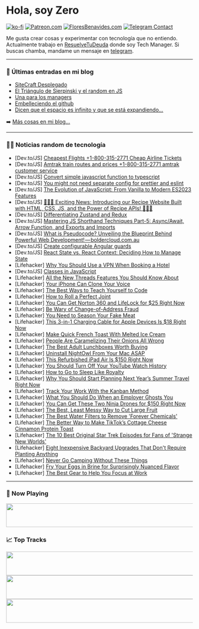 # Hola, soy Zero

[![ko-fi](https://ko-fi.com/img/githubbutton_sm.svg)](https://ko-fi.com/J3J4N0LUK)
[![Patreon.com](https://img.shields.io/endpoint.svg?url=https%3A%2F%2Fshieldsio-patreon.vercel.app%2Fapi%3Fusername%3Dzerodragon%26type%3Dpatrons&style=for-the-badge)](https://patreon.com/zerodragon)
[![FloresBenavides.com](https://img.shields.io/website?down_message=oops&label=MiBlog&style=for-the-badge&up_message=online&url=https%3A%2F%2Ffloresbenavides.com)](https://floresbenavides.com)
[![Telegram Contact](https://img.shields.io/badge/escr%C3%ADbeme-ZeroDragon-%2326A5E4?style=for-the-badge&logo=telegram)](https://t.me/zerodragon)

Me gusta crear cosas y experimentar con tecnología que no entiendo.
Actualmente trabajo en [ResuelveTuDeuda](http://github.com/resuelve) donde soy Tech Manager.
Si buscas chamba, mandame un mensaje en [telegram](https://t.me/zerodragon).

---

### 📕 Últimas entradas en mi blog
<!-- BLOG-POST-LIST:START -->
- [SiteCraft Desplegado](https://floresbenavides.com/sitecraft-desplegado/)
- [El Triángulo de Sierpinski y el random en JS](https://floresbenavides.com/el-triangulo-de-sierpinski-y-el-random-en-js/)
- [Una para los managers](https://floresbenavides.com/una-para-los-managers/)
- [Embelleciendo el github](https://floresbenavides.com/embelleciendo-el-github/)
- [Dicen que el espacio es infinito y que se está expandiendo…](https://floresbenavides.com/dicen-que-el-espacio-es-infinito-y-que-se-esta-expandiendo/)
<!-- BLOG-POST-LIST:END -->

➡️ [Más cosas en mi blog...](https://floresbenavides.com)

---

### 👨‍💻 Noticias random de tecnología
<!-- TECH-POSTS:START -->
- [Dev.to/JS] [Cheapest Flights +1-800-315-2771 Cheap Airline Tickets](https://dev.to/lisajohn1599513/cheapest-flights-1-800-315-2771-cheap-airline-tickets-hln)
- [Dev.to/JS] [Amtrak train routes and prices +1-800-315-2771 amtrak customer service](https://dev.to/lisajohn1599513/amtrak-train-routes-and-prices-1-800-315-2771-amtrak-customer-service-237c)
- [Dev.to/JS] [Convert simple javascript function to typescript](https://dev.to/manthanank/convert-simple-javascript-function-to-typescript-29o6)
- [Dev.to/JS] [You might not need separate config for prettier and eslint](https://dev.to/tanishqsingla/you-might-not-need-separate-config-for-prettier-and-eslint-m9e)
- [Dev.to/JS] [The Evolution of JavaScript: From Vanilla to Modern ES2023 Features](https://dev.to/digitalpollution/the-evolution-of-javascript-from-vanilla-to-modern-es2023-features-5bj0)
- [Dev.to/JS] [🍳👩‍🍳 Exciting News: Introducing our Recipe Website Built with HTML, CSS, JS, and the Power of Recipe APIs! 👨‍🍳🍲](https://dev.to/sadiqshaik123/exciting-news-introducing-our-recipe-website-built-with-html-css-js-and-the-power-of-recipe-apis-58ie)
- [Dev.to/JS] [Differentiating Zustand and Redux](https://dev.to/brainiacneit/differentiating-zustand-and-redux-al6)
- [Dev.to/JS] [Mastering JS Shorthand Techniques Part-5: Async/Await, Arrow Function, and Exports and Imports](https://dev.to/abidullah786/mastering-javascript-shorthand-techniques-part-5-asyncawait-arrow-function-and-exports-and-imports-2pj1)
- [Dev.to/JS] [What is Pseudocode? Unveiling the Blueprint Behind Powerful Web Development! — boldercloud.com.au](https://dev.to/stonediggity/what-is-pseudocode-unveiling-the-blueprint-behind-powerful-web-development-boldercloudcomau-2app)
- [Dev.to/JS] [Create configurable Angular guards](https://dev.to/this-is-angular/create-configurable-angular-guards-ng4)
- [Dev.to/JS] [React State vs. React Context: Deciding How to Manage State](https://dev.to/imevanc/react-state-vs-react-context-deciding-how-to-manage-state-15e3)
- [Lifehacker] [Why You Should Use a VPN When Booking a Hotel](https://lifehacker.com/why-you-should-use-a-vpn-when-booking-a-hotel-1850722600)
- [Dev.to/JS] [Classes in JavaScript](https://dev.to/ojal_dev/classes-in-javascript-19bd)
- [Lifehacker] [All the New Threads Features You Should Know About](https://lifehacker.com/all-the-new-threads-features-you-should-know-about-1850722073)
- [Lifehacker] [Your iPhone Can Clone Your Voice](https://lifehacker.com/your-iphone-can-clone-your-voice-1850722400)
- [Lifehacker] [The Best Ways to Teach Yourself to Code](https://lifehacker.com/top-10-ways-to-teach-yourself-to-code-1684250889)
- [Lifehacker] [How to Roll a Perfect Joint](https://lifehacker.com/how-to-roll-a-perfect-joint-1848559512)
- [Lifehacker] [You Can Get Norton 360 and LifeLock for $25 Right Now](https://lifehacker.com/you-can-get-norton-360-and-lifelock-for-25-right-now-1850707854)
- [Lifehacker] [Be Wary of Change-of-Address Fraud](https://lifehacker.com/be-wary-of-change-of-address-fraud-1850721801)
- [Lifehacker] [You Need to Season Your Fake Meat](https://lifehacker.com/you-need-to-season-your-fake-meat-1844891573)
- [Lifehacker] [This 3-in-1 Charging Cable for Apple Devices Is $18 Right Now](https://lifehacker.com/this-3-in-1-charging-cable-for-apple-devices-is-18-rig-1850705884)
- [Lifehacker] [Make Quick French Toast With Melted Ice Cream](https://lifehacker.com/make-quick-french-toast-with-melted-ice-cream-1850721883)
- [Lifehacker] [People Are Caramelizing Their Onions All Wrong](https://lifehacker.com/you-cannot-caramelize-onions-without-patience-1823404064)
- [Lifehacker] [The Best Adult Lunchboxes Worth Buying](https://lifehacker.com/best-adult-lunchboxes-1850721509)
- [Lifehacker] [Uninstall NightOwl From Your Mac ASAP](https://lifehacker.com/uninstall-nightowl-from-your-mac-asap-1850721644)
- [Lifehacker] [This Refurbished iPad Air Is $150 Right Now](https://lifehacker.com/this-refurbished-ipad-air-is-150-right-now-1850705010)
- [Lifehacker] [You Should Turn Off Your YouTube Watch History](https://lifehacker.com/you-should-turn-off-your-youtube-watch-history-1850720994)
- [Lifehacker] [How to Go to Sleep Like Royalty](https://lifehacker.com/how-to-go-to-sleep-like-fucking-royalty-1848593982)
- [Lifehacker] [Why You Should Start Planning Next Year’s Summer Travel Right Now](https://lifehacker.com/why-you-should-start-planning-next-year-s-summer-travel-1850721019)
- [Lifehacker] [Track Your Work With the Kanban Method](https://lifehacker.com/track-your-work-with-the-kanban-method-1850721028)
- [Lifehacker] [What You Should Do When an Employer Ghosts You](https://lifehacker.com/what-you-should-do-when-an-employer-ghosts-you-1850720900)
- [Lifehacker] [You Can Get These Two Ninja Drones for $150 Right Now](https://lifehacker.com/you-can-get-these-two-ninja-drones-for-150-right-now-1850705303)
- [Lifehacker] [The Best, Least Messy Way to Cut Large Fruit](https://lifehacker.com/the-best-least-messy-way-to-cut-large-fruit-1850720567)
- [Lifehacker] [The Best Water Filters to Remove &#39;Forever Chemicals&#39;](https://lifehacker.com/the-best-water-filters-to-remove-forever-chemicals-1850718819)
- [Lifehacker] [The Better Way to Make TikTok’s Cottage Cheese Cinnamon Protein Toast](https://lifehacker.com/make-a-better-tiktok-protein-toast-1850719264)
- [Lifehacker] [The 10 Best Original Star Trek Episodes for Fans of &#39;Strange New Worlds&#39;](https://lifehacker.com/the-10-best-original-star-trek-episodes-for-fans-of-bra-1850719883)
- [Lifehacker] [Eight Inexpensive Backyard Upgrades That Don&#39;t Require Planting Anything](https://lifehacker.com/best-inexpensive-backyard-updates-1850717278)
- [Lifehacker] [Never Go Camping Without These Things](https://lifehacker.com/never-go-camping-without-these-things-1849469481)
- [Lifehacker] [Fry Your Eggs in Brine for Surprisingly Nuanced Flavor](https://lifehacker.com/fry-your-eggs-in-brine-for-surprisingly-nuanced-flavor-1850718578)
- [Lifehacker] [The Best Gear to Help You Focus at Work](https://lifehacker.com/the-best-gear-to-help-you-focus-at-work-1850718629)<!-- TECH-POSTS:END -->

---

### 🎵 Now Playing
<a href="https://spotify-now-playing-dun.vercel.app/now-playing?open"><img src="https://spotify-now-playing-dun.vercel.app/now-playing" width="540" height="64"></a>

### 📈 Top Tracks
<a href="https://spotify-now-playing-dun.vercel.app/top-tracks?i=1&open"><img src="https://spotify-now-playing-dun.vercel.app/top-tracks?i=1" width="540" height="64"></a>
<a href="https://spotify-now-playing-dun.vercel.app/top-tracks?i=2&open"><img src="https://spotify-now-playing-dun.vercel.app/top-tracks?i=2" width="540" height="64"></a>
<a href="https://spotify-now-playing-dun.vercel.app/top-tracks?i=3&open"><img src="https://spotify-now-playing-dun.vercel.app/top-tracks?i=3" width="540" height="64"></a>
